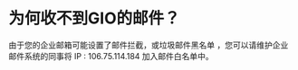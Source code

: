 # 为何收不到GIO的邮件？

由于您的企业邮箱可能设置了邮件拦截，或垃圾邮件黑名单 ，您可以请维护企业邮件系统的同事将 IP : 106.75.114.184 加入邮件白名单中。













